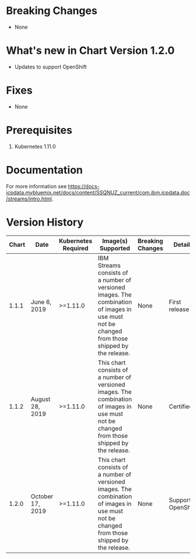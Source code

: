 # Breaking Changes
* None

# What's new in Chart Version 1.2.0

* Updates to support OpenShift  

# Fixes
* None

# Prerequisites
1. Kubernetes 1.11.0

# Documentation
For more information see https://docs-icpdata.mybluemix.net/docs/content/SSQNUZ_current/com.ibm.icpdata.doc/streams/intro.html.

# Version History

| Chart | Date               | Kubernetes Required | Image(s) Supported | Breaking Changes | Details |
| ----- | ------------------ | ------------------- | ------------------ | ---------------- | ------- |
| 1.1.1 | June 6, 2019       | >=1.11.0            | IBM Streams consists of a number of versioned images. The combination of images in use must not be changed from those shipped by the release.                   | None             | First release
| 1.1.2 | August 28, 2019  | >=1.11.0            | This chart consists of a number of versioned images. The combination of images in use must not be changed from those shipped by the release.                   | None             | Certified
| 1.2.0 | October 17, 2019  | >=1.11.0            | This chart consists of a number of versioned images. The combination of images in use must not be changed from those shipped by the release.                   | None             | Support OpenShift.
